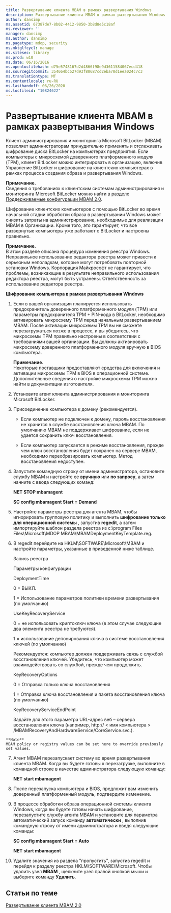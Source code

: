 ```yaml
---
title: Развертывание клиента MBAM в рамках развертывания Windows
description: Развертывание клиента MBAM в рамках развертывания Windows
author: dansimp
ms.assetid: 67387de7-8b02-4412-9850-3b8d8e5c18af
ms.reviewer: ''
manager: dansimp
ms.author: dansimp
ms.pagetype: mdop, security
ms.mktglfcycl: manage
ms.sitesec: library
ms.prod: w10
ms.date: 06/16/2016
ms.openlocfilehash: d75e5748167d2d4866f98e9d3611584067ecd418
ms.sourcegitcommit: 354664bc527d93f80687cd2eba70d1eea024c7c3
ms.translationtype: MT
ms.contentlocale: ru-RU
ms.lasthandoff: 06/26/2020
ms.locfileid: "10824622"
---
```

# Развертывание клиента MBAM в рамках развертывания Windows


Клиент администрирования и мониторинга Microsoft BitLocker (MBAM) позволяет администраторам принудительно применять и отслеживать шифрование диска BitLocker на компьютерах предприятия. Если компьютеры с микросхемой доверенного платформенного модуля (TPM), клиент BitLocker можно интегрировать в организацию, включив Управление BitLocker и шифрование на клиентских компьютерах в рамках процесса создания образа и развертывания Windows.

**Примечание.**  
Сведения о требованиях к клиентским системам администрирования и мониторинга Microsoft BitLocker можно найти в разделе [Поддерживаемые конфигурации MBAM 2,0](mbam-20-supported-configurations-mbam-2.md).



Шифрование клиентских компьютеров с помощью BitLocker во время начальной стадии обработки образа в развертывании Windows может снизить затраты на администрирование, необходимые для реализации MBAM в Организации. Кроме того, это гарантирует, что все развернутые компьютеры уже работают с BitLocker и настроены правильно.

**Примечание.**  
В этом разделе описана процедура изменения реестра Windows. Неправильное использование редактора реестра может привести к серьезным неполадкам, которые могут потребовать повторной установки Windows. Корпорация Майкрософт не гарантирует, что проблемы, возникающие в результате неправильного использования редактора реестра, могут быть устранены. Ответственность за использование редактора реестра.



**Шифрование компьютера в рамках развертывания Windows**

1.  Если в вашей организации планируется использовать предохранитель доверенного платформенного модуля (TPM) или параметры предохранителя TPM + PIN-кода в BitLocker, необходимо активировать микросхему TPM перед начальным развертыванием MBAM. После активации микросхемы TPM вы не сможете перезагружаться позже в процессе, и вы убедитесь, что микросхемы TPM правильно настроены в соответствии с требованиями вашей организации. Вы должны активировать микросхему доверенного платформенного модуля вручную в BIOS компьютера.

    **Примечание.**  
    Некоторые поставщики предоставляют средства для включения и активации микросхемы TPM в BIOS в операционной системе. Дополнительные сведения о настройке микросхемы TPM можно найти в документации изготовителя.



2.  Установите агент клиента администрирования и мониторинга Microsoft BitLocker.

3.  Присоединение компьютера к домену (рекомендуется).

    -   Если компьютер не подключен к домену, пароль восстановления не хранится в службе восстановления ключа MBAM. По умолчанию MBAM не поддерживает шифрование, если не удается сохранить ключ восстановления.

    -   Если компьютер запускается в режиме восстановления, прежде чем ключ восстановления будет сохранен на сервере MBAM, необходимо переобразировать компьютер. Метод восстановления недоступен.

4.  Запустите командную строку от имени администратора, остановите службу MBAM и настройте ее **вручную** или **по запросу**, а затем начните с ввода следующих команд:

    **NET STOP mbamagent**

    **SC config mbamagent Start = Demand**

5.  Настройте параметры реестра для агента MBAM, чтобы игнорировать групповую политику и выполнить **шифрование только для операционной системы** , запустив **regedit**, а затем импортируйте шаблон раздела реестра из c:\\program Files Files\\Microsoft\\MDOP MBAM\\MBAMDeploymentKeyTemplate.reg.

6.  В regedit перейдите на HKLM\\SOFTWARE\\Microsoft\\MBAM и настройте параметры, указанные в приведенной ниже таблице.

    Запись реестра

    Параметры конфигурации

    DeploymentTime

    0 = ВЫКЛ.

    1 = Использование параметров политики времени развертывания (по умолчанию)

    UseKeyRecoveryService

    0 = не использовать криптоключ ключа (в этом случае следующие два элемента реестра не требуются).

    1 = использование депонирования ключа в системе восстановления ключей (по умолчанию)

    Рекомендуется: компьютер должен поддерживать связь с службой восстановления ключей. Убедитесь, что компьютер может взаимодействовать со службой, прежде чем продолжить.

    KeyRecoveryOptions

    0 = Отправка только ключа восстановления

    1 = Отправка ключа восстановления и пакета восстановления ключа (по умолчанию)

    KeyRecoveryServiceEndPoint

    Задайте для этого параметра URL-адрес веб – сервера восстановления ключа (например, http:// &lt; имя компьютера &gt; /MBAMRecoveryAndHardwareService/CoreService.svc.).



~~~
**Note**  
MBAM policy or registry values can be set here to override previously set values.
~~~



7. Агент MBAM перезапускает систему во время развертывания клиента MBAM. Когда вы будете готовы к перезагрузке, выполните в командной строке в качестве администратора следующую команду:

   **NET start mbamagent**

8. После перезапуска компьютера и BIOS, предложит вам изменить доверенный платформенный модуль, подтвердите изменение.

9. В процессе обработки образа операционной системы клиента Windows, когда вы будете готовы начать шифрование, перезапустите службу агента MBAM и установите для параметра автоматический запуск команду **автоматически** , выполнив командную строку от имени администратора и введя следующие команды:

   **SC config mbamagent Start = Auto**

   **NET start mbamagent**

10. Удалите значения из раздела "пропустить", запустив regedit и перейдя к разделу реестра HKLM\\SOFTWARE\\Microsoft. Чтобы удалить узел **MBAM** , щелкните узел правой кнопкой мыши и выберите команду **Удалить**.

## Статьи по теме


[Развертывание клиента MBAM 2.0](deploying-the-mbam-20-client-mbam-2.md)









